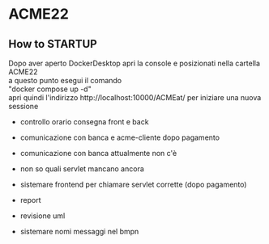 # ACME22
## How to STARTUP
Dopo aver aperto DockerDesktop apri la console e posizionati nella cartella ACME22 \
a questo punto esegui il comando \
"docker compose up -d" \
apri quindi l'indirizzo http://localhost:10000/ACMEat/ per iniziare una nuova sessione


* controllo orario consegna front e back

* comunicazione con banca e acme-cliente dopo pagamento
* comunicazione con banca attualmente non c'è
* non so quali servlet mancano ancora
* sistemare frontend per chiamare servlet corrette (dopo pagamento)
* report
* revisione uml

* sistemare nomi messaggi nel bmpn





